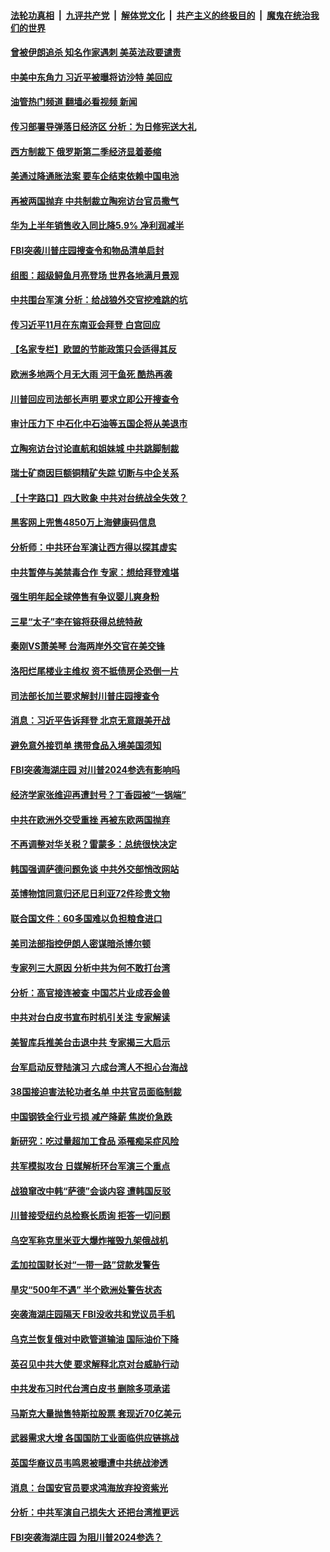 ####  [法轮功真相](../../../../basic/blob/master/README.md?t=08140031) &nbsp;|&nbsp; [九评共产党](../../../../9ping.md/blob/master/README.md?t=08140031) &nbsp;|&nbsp; [解体党文化](../../../../jtdwh.md/blob/master/README.md?t=08140031)  &nbsp;|&nbsp; [共产主义的终极目的](../../../../gczydzjmd.md/blob/master/README.md?t=08140031) &nbsp;|&nbsp; [魔鬼在统治我们的世界](../../../../mgztzwmdsj.md/blob/master/README.md?t=08140031) 

#### [曾被伊朗追杀 知名作家遇刺 美英法政要谴责](../pages/nsc418/n13801807.md?t=08140031) 

#### [中美中东角力 习近平被曝将访沙特 美回应](../pages/nsc418/n13801866.md?t=08140031) 

#### [油管热门频道 翻墙必看视频 新闻](http://45.76.130.85:81/youtube.html?08140031)

#### [传习部署导弹落日经济区 分析：为日修宪送大礼](../pages/nsc418/n13801721.md?t=08140031) 

#### [西方制裁下 俄罗斯第二季经济显着萎缩](../pages/nsc418/n13801710.md?t=08140031) 

#### [美通过降通胀法案 要车企结束依赖中国电池](../pages/nsc418/n13801475.md?t=08140031) 

#### [再被两国抛弃 中共制裁立陶宛访台官员撒气](../pages/nsc418/n13801476.md?t=08140031) 

#### [华为上半年销售收入同比降5.9% 净利润减半](../pages/nsc418/n13801088.md?t=08140031) 

#### [FBI突袭川普庄园搜查令和物品清单启封](../pages/nsc418/n13801219.md?t=08140031) 

#### [组图：超级鲟鱼月亮登场 世界各地满月景观](../pages/nsc418/n13801005.md?t=08140031) 

#### [中共围台军演 分析：给战狼外交官挖难跳的坑](../pages/nsc418/n13801107.md?t=08140031) 

#### [传习近平11月在东南亚会拜登 白宫回应](../pages/nsc418/n13801224.md?t=08140031) 

#### [【名家专栏】欧盟的节能政策只会适得其反](../pages/nsc418/n13801118.md?t=08140031) 

#### [欧洲多地两个月无大雨 河干鱼死 酷热再袭](../pages/nsc418/n13801214.md?t=08140031) 

#### [川普回应司法部长声明 要求立即公开搜查令](../pages/nsc418/n13801161.md?t=08140031) 

#### [审计压力下 中石化中石油等五国企将从美退市](../pages/nsc418/n13801151.md?t=08140031) 

#### [立陶宛访台讨论直航和姐妹城 中共跳脚制裁](../pages/nsc418/n13801195.md?t=08140031) 

#### [瑞士矿商因巨额铜精矿失踪 切断与中企关系](../pages/nsc418/n13801089.md?t=08140031) 

#### [【十字路口】四大败象 中共对台统战全失效？](../pages/nsc418/n13800353.md?t=08140031) 

#### [黑客网上兜售4850万上海健康码信息](../pages/nsc418/n13800999.md?t=08140031) 

#### [分析师：中共环台军演让西方得以探其虚实](../pages/nsc418/n13800995.md?t=08140031) 

#### [中共暂停与美禁毒合作 专家：想给拜登难堪](../pages/nsc418/n13800862.md?t=08140031) 

#### [强生明年起全球停售有争议婴儿爽身粉](../pages/nsc418/n13800779.md?t=08140031) 

#### [三星“太子”李在镕将获得总统特赦](../pages/nsc418/n13800778.md?t=08140031) 

#### [秦刚VS萧美琴 台海两岸外交官在美交锋](../pages/nsc418/n13800556.md?t=08140031) 

#### [洛阳烂尾楼业主维权 资不抵债房企恐倒一片](../pages/nsc418/n13800302.md?t=08140031) 

#### [司法部长加兰要求解封川普庄园搜查令](../pages/nsc418/n13800552.md?t=08140031) 

#### [消息：习近平告诉拜登 北京无意跟美开战](../pages/nsc418/n13800541.md?t=08140031) 

#### [避免意外接罚单 携带食品入境美国须知](../pages/nsc418/n13800380.md?t=08140031) 

#### [FBI突袭海湖庄园 对川普2024参选有影响吗](../pages/nsc418/n13800411.md?t=08140031) 

#### [经济学家张维迎再遭封号？丁香园被“一锅端”](../pages/nsc418/n13800289.md?t=08140031) 

#### [中共在欧洲外交受重挫 再被东欧两国抛弃](../pages/nsc418/n13800499.md?t=08140031) 

#### [不再调整对华关税？雷蒙多：总统很快决定](../pages/nsc418/n13800218.md?t=08140031) 

#### [韩国强调萨德问题免谈 中共外交部悄改网站](../pages/nsc418/n13800430.md?t=08140031) 

#### [英博物馆同意归还尼日利亚72件珍贵文物](../pages/nsc418/n13800100.md?t=08140031) 

#### [联合国文件：60多国难以负担粮食进口](../pages/nsc418/n13800284.md?t=08140031) 

#### [美司法部指控伊朗人密谋暗杀博尔顿](../pages/nsc418/n13800161.md?t=08140031) 

#### [专家列三大原因 分析中共为何不敢打台湾](../pages/nsc418/n13800189.md?t=08140031) 

#### [分析：高官接连被查 中国芯片业成吞金兽](../pages/nsc418/n13799810.md?t=08140031) 

#### [中共对台白皮书宣布时机引关注 专家解读](../pages/nsc418/n13799899.md?t=08140031) 

#### [美智库兵推美台击退中共 专家揭三大启示](../pages/nsc418/n13799676.md?t=08140031) 

#### [台军启动反登陆演习 六成台湾人不担心台海战](../pages/nsc418/n13799848.md?t=08140031) 

#### [38国接迫害法轮功者名单 中共官员面临制裁](../pages/nsc418/n13799696.md?t=08140031) 

#### [中国钢铁全行业亏损 减产降薪 焦炭价急跌](../pages/nsc418/n13799650.md?t=08140031) 

#### [新研究：吃过量超加工食品 添罹痴呆症风险](../pages/nsc418/n13799787.md?t=08140031) 

#### [共军模拟攻台 日媒解析环台军演三个重点](../pages/nsc418/n13799801.md?t=08140031) 

#### [战狼窜改中韩“萨德”会谈内容 遭韩国反驳](../pages/nsc418/n13799823.md?t=08140031) 

#### [川普接受纽约总检察长质询 拒答一切问题](../pages/nsc418/n13799778.md?t=08140031) 

#### [乌空军称克里米亚大爆炸摧毁九架俄战机](../pages/nsc418/n13799695.md?t=08140031) 

#### [孟加拉国财长对“一带一路”贷款发警告](../pages/nsc418/n13799259.md?t=08140031) 

#### [旱灾“500年不遇” 半个欧洲处警告状态](../pages/nsc418/n13799773.md?t=08140031) 

#### [突袭海湖庄园隔天 FBI没收共和党议员手机](../pages/nsc418/n13799749.md?t=08140031) 

#### [乌克兰恢复俄对中欧管道输油 国际油价下降](../pages/nsc418/n13799001.md?t=08140031) 

#### [英召见中共大使 要求解释北京对台威胁行动](../pages/nsc418/n13799683.md?t=08140031) 

#### [中共发布习时代台湾白皮书 删除多项承诺](../pages/nsc418/n13799640.md?t=08140031) 

#### [马斯克大量抛售特斯拉股票 套现近70亿美元](../pages/nsc418/n13799547.md?t=08140031) 

#### [武器需求大增 各国国防工业面临供应链挑战](../pages/nsc418/n13799512.md?t=08140031) 

#### [英国华裔议员韦鸣恩被曝遭中共统战渗透](../pages/nsc418/n13799344.md?t=08140031) 

#### [消息：台国安官员要求鸿海放弃投资紫光](../pages/nsc418/n13799229.md?t=08140031) 

#### [分析：中共军演自己损失大 还把台湾推更远](../pages/nsc418/n13798501.md?t=08140031) 

#### [FBI突袭海湖庄园 为阻川普2024参选？](../pages/nsc418/n13798986.md?t=08140031) 

<img src='http://gfw-breaker.win/goodnews/indexes/nsc418.md' width='0px' height='0px'/>
